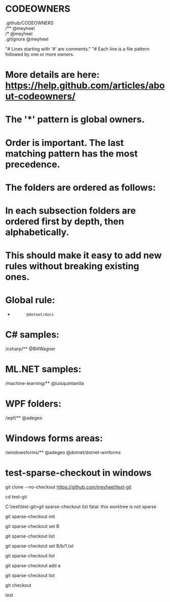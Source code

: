 # CODEOWNERS   
.github/CODEOWNERS  
/** @meyheel  
/* @meyheel  
.gitignore @meyheel 

"# Lines starting with '#' are comments."
"# Each line is a file pattern followed by one or more owners.

# More details are here: https://help.github.com/articles/about-codeowners/

# The '*' pattern is global owners.

# Order is important. The last matching pattern has the most precedence.
# The folders are ordered as follows:

# In each subsection folders are ordered first by depth, then alphabetically.
# This should make it easy to add new rules without breaking existing ones.

# Global rule:
*           @dotnet/docs

# C# samples:
/csharp/**  @BillWagner

# ML.NET samples:
/machine-learning/**  @luisquintanilla

# WPF folders:
/wpf/**   @adegeo

# Windows forms areas:
/windowsforms/** @adegeo @dotnet/dotnet-winforms

# test-sparse-checkout in windows

git clone --no-checkout https://github.com/meyheel/test-git

cd test-git

C:\test\test-git>git sparse-checkout list
fatal: this worktree is not sparse

git sparse-checkout init

git sparse-checkout set B

git sparse-checkout list

git sparse-checkout set B/b/1.txt

git sparse-checkout list

git sparse-checkout add a

git sparse-checkout list

git checkout


test
